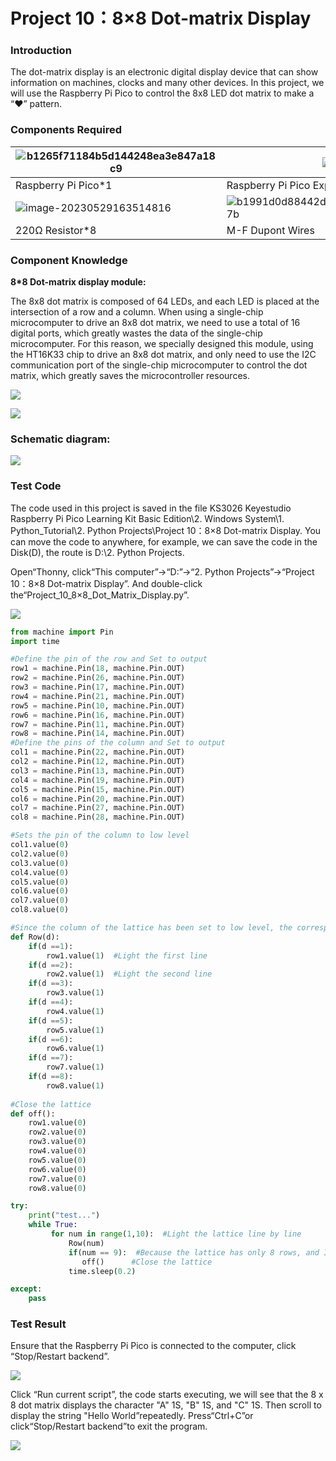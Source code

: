 # Project 10：8×8 Dot-matrix Display

### **Introduction**

The dot-matrix display is an electronic digital display device that can show information on machines, clocks and many other devices. In this project, we will use the Raspberry Pi Pico to control the 8x8 LED dot matrix to make a “❤” pattern.

### **Components Required**

| ![b1265f71184b5d144248ea3e847a18c9](media/b1265f71184b5d144248ea3e847a18c9.jpeg) | ![](media/bbed91c0b45fcafc7e7163bfeabf68f9-16853492486556.png) | ![d226a1f3c801ac78321f0692143c853e](media/d226a1f3c801ac78321f0692143c853e.png) | ![e380dd26e4825be9a768973802a55fe6](media/e380dd26e4825be9a768973802a55fe6.png) |
| ------------------------------------------------------------ | ------------------------------------------------------------ | ------------------------------------------------------------ | ------------------------------------------------------------ |
| Raspberry Pi Pico*1                                          | Raspberry Pi Pico Expansion Board*1                          | 8*8 Dot-matrix Display *1                                    | Breadboard*1                                                 |
| ![image-20230529163514816](media/image-20230529163514816.png) | ![b1991d0d88442db1d6b2f4189530397b](media/b1991d0d88442db1d6b2f4189530397b.png) | ![](media/7dcbd02995be3c142b2f97df7f7c03ce-168534973856512.png) |                                                              |
| 220Ω Resistor*8                                              | M-F Dupont Wires                                             | USB Cable*1                                                  |                                                              |

### **Component Knowledge**

**8\*8 Dot-matrix display module:**

The 8x8 dot matrix is composed of 64 LEDs, and each LED is placed at the intersection of a row and a column. When using a single-chip microcomputer to drive an 8x8 dot matrix, we need to use a total of 16 digital ports, which greatly wastes the data of the single-chip microcomputer. For this reason, we specially designed this module, using the HT16K33 chip to drive an 8x8 dot matrix, and only need to use the I2C communication port of the single-chip microcomputer to control the dot matrix, which greatly saves the microcontroller resources.

![](/media/69c719a7898907ab32f089f0cbbaff13.png)

![](/media/bcfa2498367eaf9c7733da15af32eae7.png)

### **Schematic diagram:**

![](/media/094a47e28b2c735ab475ede10c0deb43.png)

### **Test Code**

The code used in this project is saved in the file KS3026 Keyestudio Raspberry Pi Pico Learning Kit Basic Edition\2. Windows  System\1. Python_Tutorial\2. Python Projects\Project 10：8×8 Dot-matrix Display. You can move the code to anywhere, for example, we can save the code in the Disk(D), the route is D:\2. Python Projects.

Open“Thonny,  click“This computer”→“D:”→“2. Python Projects”→“Project 10：8×8 Dot-matrix Display”. And double-click the“Project_10_8×8_Dot_Matrix_Display.py”.

![](/media/33278d3cbc3b0cb185963a1d5e50e209.png)

```python
from machine import Pin
import time

#Define the pin of the row and Set to output
row1 = machine.Pin(18, machine.Pin.OUT)
row2 = machine.Pin(26, machine.Pin.OUT)
row3 = machine.Pin(17, machine.Pin.OUT)
row4 = machine.Pin(21, machine.Pin.OUT)
row5 = machine.Pin(10, machine.Pin.OUT)
row6 = machine.Pin(16, machine.Pin.OUT)
row7 = machine.Pin(11, machine.Pin.OUT)
row8 = machine.Pin(14, machine.Pin.OUT)
#Define the pins of the column and Set to output
col1 = machine.Pin(22, machine.Pin.OUT)
col2 = machine.Pin(12, machine.Pin.OUT)
col3 = machine.Pin(13, machine.Pin.OUT)
col4 = machine.Pin(19, machine.Pin.OUT)
col5 = machine.Pin(15, machine.Pin.OUT)
col6 = machine.Pin(20, machine.Pin.OUT)
col7 = machine.Pin(27, machine.Pin.OUT)
col8 = machine.Pin(28, machine.Pin.OUT)

#Sets the pin of the column to low level
col1.value(0)
col2.value(0)
col3.value(0)
col4.value(0)
col5.value(0)
col6.value(0)
col7.value(0)
col8.value(0)

#Since the column of the lattice has been set to low level, the corresponding row of the lattice will light up when the pin of the row is at high level
def Row(d):
    if(d ==1):
        row1.value(1)  #Light the first line
    if(d ==2):
        row2.value(1)  #Light the second line
    if(d ==3):
        row3.value(1)
    if(d ==4):
        row4.value(1)
    if(d ==5):
        row5.value(1)
    if(d ==6):
        row6.value(1)
    if(d ==7):
        row7.value(1)
    if(d ==8):
        row8.value(1)
    
#Close the lattice
def off():
    row1.value(0)
    row2.value(0)
    row3.value(0)
    row4.value(0)
    row5.value(0)
    row6.value(0)
    row7.value(0)
    row8.value(0) 

try:
    print("test...")
    while True:
         for num in range(1,10):  #Light the lattice line by line
             Row(num)
             if(num == 9):  #Because the lattice has only 8 rows, and I'm limiting it here, is equal to 9
                off()      #Close the lattice
             time.sleep(0.2)

except:
    pass
```

### **Test Result**

Ensure that the Raspberry Pi Pico is connected to the computer, click “Stop/Restart backend”.

![](/media/d195d37e4eb32c656c741c8c6c391572.png)

Click “Run current script”, the code starts executing, we will see that the 8 x 8 dot matrix displays the character "A" 1S, "B" 1S, and "C" 1S. Then scroll to display the string "Hello World”repeatedly. Press“Ctrl+C”or click“Stop/Restart backend”to exit the program.

![](/media/476f84b2194fc6ef6e9d2df0cbd787d4.png)
